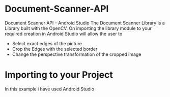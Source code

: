 # Document-Scanner-API
Document Scanner API - Android Studio
The Document Scanner Library is a Library built with the OpenCV. On importing the library module to your required creation in Android Studio will allow the user to
  - Select exact edges of the picture
  - Crop the Edges with the selected border
  - Change the perspective transformation of the cropped image
# Importing to your Project 
In this example i have used Android Studio 
